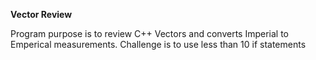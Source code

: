 **Vector Review**

Program purpose is to review C++ Vectors and converts Imperial to Emperical measurements.
Challenge is to use less than 10 if statements
